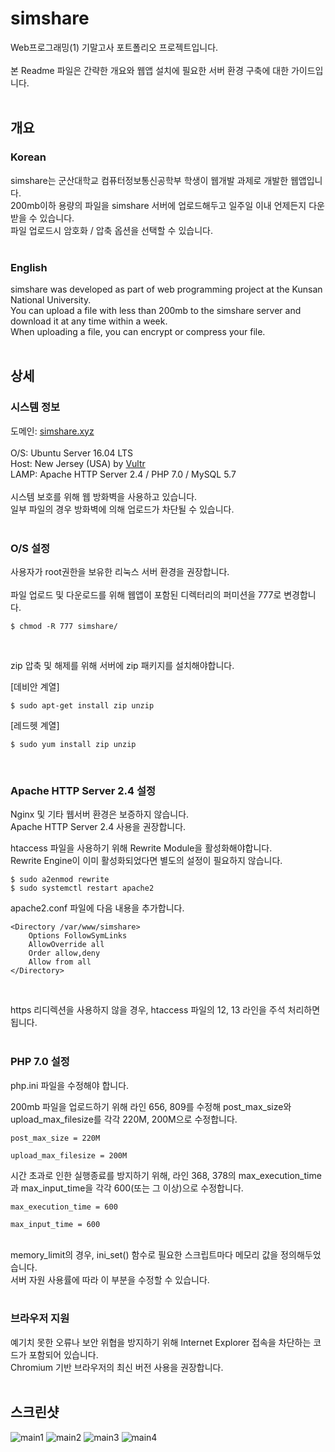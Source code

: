 # simshare

Web프로그래밍(1) 기말고사 포트폴리오 프로젝트입니다. 
<br><br>
본 Readme 파일은 간략한 개요와 웹앱 설치에 필요한 서버 환경 구축에 대한 가이드입니다.
<br><br>

## 개요 
### Korean

simshare는 군산대학교 컴퓨터정보통신공학부 학생이 웹개발 과제로 개발한 웹앱입니다.
<br>
200mb이하 용량의 파일을 simshare 서버에 업로드해두고 일주일 이내 언제든지 다운받을 수 있습니다. 
<br>
파일 업로드시 암호화 / 압축 옵션을 선택할 수 있습니다.
<br><br>

### English

simshare was developed as part of web programming project at the Kunsan National University.
<br>
You can upload a file with less than 200mb to the simshare server and download it at any time within a week.
<br>
When uploading a file, you can encrypt or compress your file. 
<br><br>

## 상세

### 시스템 정보

도메인: <a href = "https://simshare.xyz">simshare.xyz</a>
<br><br>
O/S: Ubuntu Server 16.04 LTS <br>
Host: New Jersey (USA) by <a href = "https://www.vultr.com/">Vultr</a> <br>
LAMP: Apache HTTP Server 2.4 / PHP 7.0 / MySQL 5.7 
<br><br>
시스템 보호를 위해 웹 방화벽을 사용하고 있습니다. 
<br>
일부 파일의 경우 방화벽에 의해 업로드가 차단될 수 있습니다.
<br><br>

### O/S 설정

사용자가 root권한을 보유한 리눅스 서버 환경을 권장합니다.
<br><br>
파일 업로드 및 다운로드를 위해 웹앱이 포함된 디렉터리의 퍼미션을 777로 변경합니다.
```
$ chmod -R 777 simshare/
```
<br>

zip 압축 및 해제를 위해 서버에 zip 패키지를 설치해야합니다. 
<br>

[데비안 계열]
```
$ sudo apt-get install zip unzip
```
[레드헷 계열]
```
$ sudo yum install zip unzip
```
<br>

### Apache HTTP Server 2.4 설정

Nginx 및 기타 웹서버 환경은 보증하지 않습니다. <br>
Apache HTTP Server 2.4 사용을 권장합니다.

htaccess 파일을 사용하기 위해 Rewrite Module을 활성화해야합니다. <br> 
Rewrite Engine이 이미 활성화되었다면 별도의 설정이 필요하지 않습니다. <br>
```
$ sudo a2enmod rewrite
$ sudo systemctl restart apache2
```

apache2.conf 파일에 다음 내용을 추가합니다.
```
<Directory /var/www/simshare>
    Options FollowSymLinks
    AllowOverride all
    Order allow,deny
    Allow from all
</Directory>
```
<br>

https 리디렉션을 사용하지 않을 경우, htaccess 파일의 12, 13 라인을 주석 처리하면 됩니다.
<br><br>
### PHP 7.0 설정 

php.ini 파일을 수정해야 합니다.

200mb 파일을 업로드하기 위해 라인 656, 809를 수정해 post_max_size와 upload_max_filesize를 각각 220M, 200M으로 수정합니다.
```
post_max_size = 220M
```

```
upload_max_filesize = 200M
```

시간 초과로 인한 실행종료를 방지하기 위해, 라인 368, 378의 max_execution_time과 max_input_time을 각각 600(또는 그 이상)으로 수정합니다.

```
max_execution_time = 600
```
```
max_input_time = 600
```
<br>
memory_limit의 경우, ini_set() 함수로 필요한 스크립트마다 메모리 값을 정의해두었습니다. 
<br>
서버 자원 사용률에 따라 이 부분을 수정할 수 있습니다.
<br><br>

### 브라우저 지원

예기치 못한 오류나 보안 위협을 방지하기 위해 Internet Explorer 접속을 차단하는 코드가 포함되어 있습니다. <br>
Chromium 기반 브라우저의 최신 버전 사용을 권장합니다.
<br><br>

## 스크린샷

![main1](https://user-images.githubusercontent.com/75349747/118394785-be9e1680-b681-11eb-887d-9122e6334169.PNG)
![main2](https://user-images.githubusercontent.com/75349747/118394786-bf36ad00-b681-11eb-801c-27af3ac9274e.PNG)
![main3](https://user-images.githubusercontent.com/75349747/118394787-bfcf4380-b681-11eb-8659-cc8a9f936505.PNG)
![main4](https://user-images.githubusercontent.com/75349747/118394788-c067da00-b681-11eb-83c6-faf130de6479.PNG)
